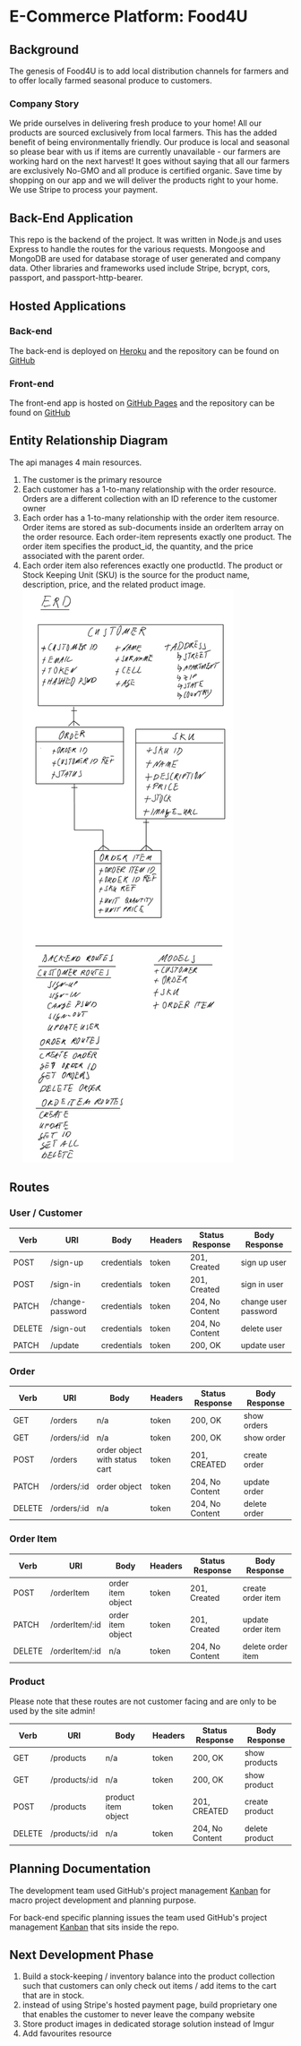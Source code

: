# E-Commerce Platform: Food4U

## Background

The genesis of Food4U is to add local distribution channels for farmers and to offer locally farmed seasonal produce to customers.
### Company Story
We pride ourselves in delivering fresh produce to your home! All our products are sourced exclusively from local farmers. This has the added benefit of being environmentally friendly. Our produce is local and seasonal so please bear with us if items are currently unavailable - our farmers are working hard on the next harvest! It goes without saying that all our farmers are exclusively No-GMO and all produce is certified organic. Save time by shopping on our app and we will deliver the products right to your home. We use Stripe to process your payment.

## Back-End Application
This repo is the backend of the project. It was written in Node.js and uses Express to handle the routes for the various requests. Mongoose and MongoDB are used for database storage of user generated and company data. Other libraries and frameworks used include Stripe, bcrypt, cors, passport, and passport-http-bearer.

## Hosted Applications
### Back-end
The back-end is deployed on [Heroku](https://salty-beyond-56482.herokuapp.com/) and the repository can be found on [GitHub](https://github.com/Tech-It-Out/food4u-api)

### Front-end
The front-end app is hosted on [GitHub Pages](https://tech-it-out.github.io/Food4U-client/#/) and the repository can be found on [GitHub](https://github.com/Tech-It-Out/Food4U-client)

## Entity Relationship Diagram
The api manages 4 main resources.
1. The customer is the primary resource
1. Each customer has a 1-to-many relationship with the order resource. Orders are a different collection with an ID reference to the customer owner
1. Each order has a 1-to-many relationship with the order item resource. Order items are stored as sub-documents inside an orderItem array on the order resource. Each order-item represents exactly one product. The order item specifies the product_id, the quantity, and the price associated with the parent order.
1. Each order item also references exactly one productId. The product or Stock Keeping Unit (SKU) is the source for the product name, description, price, and the related product image.
![ERD](admin/ERD.png)

## Routes
### User / Customer


Verb | URI | Body | Headers | Status Response | Body Response
--- | --- | --- | --- | --- | ---
POST | /sign-up | credentials | token | 201, Created | sign up user
POST | /sign-in | credentials | token | 201, Created | sign in user
PATCH| /change-password| credentials | token | 204, No Content | change user password
DELETE | /sign-out | credentials | token | 204, No Content | delete user
PATCH| /update | credentials | token | 200, OK | update user

### Order


Verb | URI | Body | Headers | Status Response | Body Response
--- | --- | --- | --- | --- | ---
GET | /orders | n/a | token | 200, OK | show orders
GET | /orders/:id | n/a | token | 200, OK | show order
POST | /orders | order object with status cart| token | 201, CREATED | create order
PATCH | /orders/:id | order object | token | 204, No Content | update order
DELETE| /orders/:id | n/a | token | 204, No Content | delete order



### Order Item

Verb | URI | Body | Headers | Status Response | Body Response
--- | --- | --- | --- | --- | ---
POST | /orderItem | order item object | token | 201, Created | create order item
PATCH | /orderItem/:id | order item object | token | 201, Created | update order item
DELETE | /orderItem/:id | n/a | token | 204, No Content | delete order item


### Product
Please note that these routes are not customer facing and are only to be used by the site admin!

Verb | URI | Body | Headers | Status Response | Body Response
--- | --- | --- | --- | --- | ---
GET | /products | n/a | token | 200, OK | show products
GET | /products/:id | n/a| token | 200, OK | show product
POST | /products | product item object | token | 201, CREATED | create product
DELETE | /products/:id| n/a | token | 204, No Content | delete product


## Planning Documentation
The development team used GitHub's project management [Kanban](https://github.com/orgs/Tech-It-Out/projects/2?add_cards_query=is%3Aopen) for macro project development and planning purpose.

For back-end specific planning issues the team used GitHub's project management [Kanban](https://github.com/Tech-It-Out/food4u-api/projects) that sits inside the repo.

## Next Development Phase
1. Build a stock-keeping / inventory balance into the product collection such that customers can only check out items / add items to the cart that are in stock.
1. instead of using Stripe's hosted payment page, build proprietary one that enables the customer to never leave the company website
1. Store product images in dedicated storage solution instead of Imgur
1. Add favourites resource
